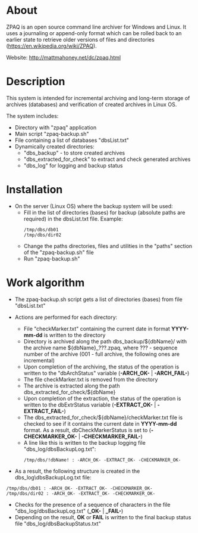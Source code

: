# About
ZPAQ is an open source command line archiver for Windows and Linux. It uses a journaling or append-only format which can be rolled back to an earlier state to retrieve older versions of files and directories (https://en.wikipedia.org/wiki/ZPAQ).

Website: http://mattmahoney.net/dc/zpaq.html

# Description
This system is intended for incremental archiving and long-term storage of archives (databases) and verification of created archives in Linux OS.

The system includes:
- Directory with "zpaq" application
- Main script "zpaq-backup.sh"
- File containing a list of databases "dbsList.txt"
- Dynamically created directories:
  - "dbs_backup" - to store created archives
  - "dbs_extracted_for_check" to extract and check generated archives
  - "dbs_log" for logging and backup status

# Installation
- On the server (Linux OS) where the backup system will be used:
  - Fill in the list of directories (bases) for backup (absolute paths are required) in the dbsList.txt file. Example:
    ```
    /tmp/dbs/db01
    /tmp/dbs/dir02
    ```
  - Change the paths directories, files and utilities in the "paths" section of the "zpaq-backup.sh" file
  - Run "zpaq-backup.sh"

# Work algorithm
- The zpaq-backup.sh script gets a list of directories (bases) from file "dbsList.txt"
- Actions are performed for each directory:
  - File "checkMarker.txt" containing the current date in format **YYYY-mm-dd** is written to the directory
  - Directory is archived along the path dbs_backup/${dbName}/ with the archive name ${dbName}_???.zpaq, where ??? - sequence number of the archive (001 - full archive, the following ones are incremental)
  - Upon completion of the archiving, the status of the operation is written to the "dbArchStatus" variable (**-ARCH_OK-** | **-ARCH_FAIL-**)
  - The file checkMarker.txt is removed from the directory
  - The archive is extracted along the path dbs_extracted_for_check/${dbName}
  - Upon completion of the extraction, the status of the operation is written to the dbExtrStatus variable (**-EXTRACT_OK-** | **-EXTRACT_FAIL-**)
  - The dbs_extracted_for_check/${dbName}/checkMarker.txt file is checked to see if it contains the current date in **YYYY-mm-dd** format. As a result, dbCheckMarkerStatus is set to (**-CHECKMARKER_OK-** | **-CHECKMARKER_FAIL-**)
  - A line like this is written to the backup logging file "dbs_log/dbsBackupLog.txt":
    ```
    /tmp/dbs/!dbName! : -ARCH_OK- -EXTRACT_OK- -CHECKMARKER_OK-
    ```

- As a result, the following structure is created in the dbs_log\dbsBackupLog.txt file:
```
/tmp/dbs/db01 : -ARCH_OK- -EXTRACT_OK- -CHECKMARKER_OK-
/tmp/dbs/dir02 : -ARCH_OK- -EXTRACT_OK- -CHECKMARKER_OK-
```

- Checks for the presence of a sequence of characters in the file "dbs_log/dbsBackupLog.txt" (**_OK-** | **_FAIL-**)
- Depending on the result, **OK** or **FAIL** is written to the final backup status file "dbs_log/dbsBackupStatus.txt"
